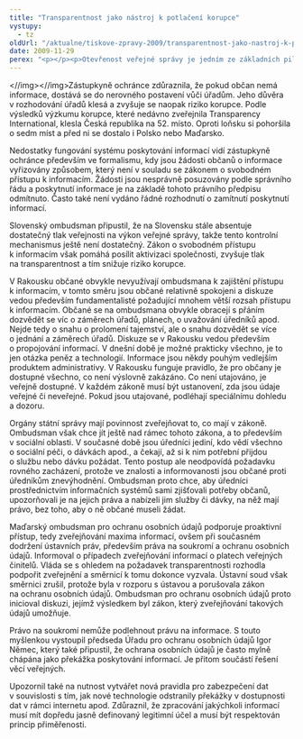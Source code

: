 ```yaml
---
title: "Transparentnost jako nástroj k potlačení korupce"
vystupy:
  - tz
oldUrl: "/aktualne/tiskove-zpravy-2009/transparentnost-jako-nastroj-k-potlaceni-korupce"
date: 2009-11-29
perex: "<p></p><p>Otevřenost veřejné správy je jedním ze základních pilířů demokratického státu, je základním principem dobře fungující veřejné správy, je přímým nástrojem kontroly a je také nástrojem pro potlačování korupce veřejné moci. Bez respektování principu otevřenosti by veřejná správa nemohla plnit svou základní funkci – sloužit občanům. Otevřenost veřejné správy je také předpokladem důvěryhodnosti. To jsou stěžejní myšlenky, které se opakovaly v projevech všech účastníků konference Otevřenost veřejné správy.</p>"
---
```


<!-- imported from the old website -->

<p></img>&lt;//img&gt;&lt;//img&gt;Zástupkyně ochránce zdůraznila, že pokud občan nemá informace, dostává se do nerovného postavení vůči úřadům. Jeho důvěra v rozhodování úřadů klesá a zvyšuje se naopak riziko korupce. Podle výsledků výzkumu korupce, které nedávno zveřejnila Transparency International, klesla Česká republika na 52. místo. Oproti loňsku si pohoršila o sedm míst a před ni se dostalo i Polsko nebo Maďarsko.</p><p>Nedostatky fungování systému poskytování informací vidí zástupkyně ochránce především ve formalismu, kdy jsou žádosti občanů o informace vyřizovány způsobem, který není v souladu se zákonem o svobodném přístupu k informacím. Žádosti jsou nesprávně posuzovány podle správního řádu a poskytnutí informace je na základě tohoto právního předpisu odmítnuto. Často také není vydáno řádné rozhodnutí o zamítnutí poskytnutí informací.</p><p>Slovenský ombudsman připustil, že na Slovensku stále absentuje dostatečný tlak veřejnosti na výkon veřejné správy, takže tento kontrolní mechanismus ještě není dostatečný. Zákon o svobodném přístupu k informacím však pomáhá posílit aktivizaci společnosti, zvyšuje tlak na transparentnost a tím snižuje riziko korupce.</p><p>V Rakousku občané obvykle nevyužívají ombudsmana k zajištění přístupu k informacím, v tomto směru jsou občané relativně spokojeni a diskuze vedou především fundamentalisté požadující mnohem větší rozsah přístupu k informacím. Občané se na ombudsmana obvykle obracejí s přáním dozvědět se víc o záměrech úřadů, plánech, o uvažování úředníků apod. Nejde tedy o snahu o prolomení tajemství, ale o snahu dozvědět se více o jednání a záměrech úřadů. Diskuze se v Rakousku vedou především o propojování informací. V dnešní době je možné prakticky všechno, je to jen otázka peněz a technologií. Informace jsou někdy pouhým vedlejším produktem administrativy. V Rakousku funguje pravidlo, že pro občany je dostupné všechno, co není výslovně zakázáno. Co není utajováno, je veřejně dostupné. V každém zákoně musí být ustanovení, zda jsou údaje veřejné či neveřejné. Pokud jsou utajované, podléhají speciálnímu dohledu a dozoru.</p><p>Orgány státní správy mají povinnost zveřejňovat to, co mají v zákoně. Ombudsman však chce jít ještě nad rámec tohoto zákona, a to především v sociální oblasti. V současné době jsou úředníci jediní, kdo vědí všechno o sociální péči, o dávkách apod., a čekají, až si k nim potřební přijdou o službu nebo dávku požádat. Tento postup ale neodpovídá požadavku rovného zacházení, protože ve znalosti a informovanosti jsou občané proti úředníkům znevýhodnění. Ombudsman proto chce, aby úředníci prostřednictvím informačních systémů sami zjišťovali potřeby občanů, upozorňovali je na jejich práva a nabízeli jim služby či dávky, na něž mají právo, bez toho, aby o ně občané museli žádat.</p><p>Maďarský ombudsman pro ochranu osobních údajů podporuje proaktivní přístup, tedy zveřejňování maxima informací, ovšem při současném dodržení ústavních práv, především práva na soukromí a ochranu osobních údajů. Informoval o případech zveřejňování informací o platech veřejných činitelů. Vláda se s ohledem na požadavek transparentnosti rozhodla podpořit zveřejnění a směrnicí k tomu dokonce vyzvala. Ústavní soud však směrnici zrušil, protože byla v rozporu s ústavou a porušovala zákon na ochranu osobních údajů. Ombudsman pro ochranu osobních údajů proto inicioval diskuzi, jejímž výsledkem byl zákon, který zveřejňování takových údajů umožňuje.</p><p>Právo na soukromí nemůže podlehnout právu na informace. S touto myšlenkou vystoupil předseda Úřadu pro ochranu osobních údajů Igor Němec, který také připustil, že ochrana osobních údajů je často mylně chápána jako překážka poskytování informací. Je přitom součástí řešení věcí veřejných. </p><p>Upozornil také na nutnost vytvářet nová pravidla pro zabezpečení dat v souvislosti s tím, jak nové technologie odstranily překážky v dostupnosti dat v rámci internetu apod. Zdůraznil, že zpracování jakýchkoli informací musí mít dopředu jasně definovaný legitimní účel a musí být respektován princip přiměřenosti.</p>

